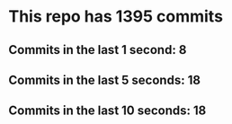 # This repo has 1395 commits

## Commits in the last 1 second: 8
## Commits in the last 5 seconds: 18
## Commits in the last 10 seconds: 18
